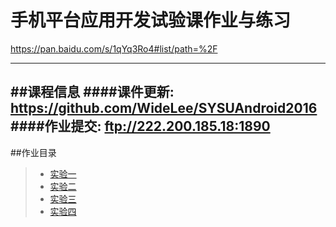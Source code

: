 # 手机平台应用开发试验课作业与练习
https://pan.baidu.com/s/1qYq3Ro4#list/path=%2F

------
##课程信息
####课件更新: https://github.com/WideLee/SYSUAndroid2016
####作业提交: ftp://222.200.185.18:1890
------
##作业目录
> * [实验一](https://github.com/chentyu/AndroidStudy/tree/master/ExperimentOne)
> * [实验二](https://github.com/chentyu/AndroidStudy/tree/master/ExperimentTwo)
> * [实验三](https://github.com/chentyu/AndroidStudy/tree/master/ExperimentThree)
> * [实验四](https://github.com/chentyu/AndroidStudy/tree/master/ExperimentFour)
